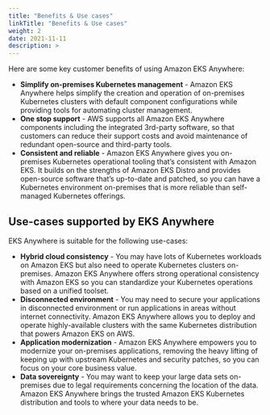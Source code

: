 ```yaml
---
title: "Benefits & Use cases"
linkTitle: "Benefits & Use cases"
weight: 2
date: 2021-11-11
description: >  
---
```


Here are some key customer benefits of using Amazon EKS Anywhere:

* **Simplify on-premises Kubernetes management** - Amazon EKS Anywhere helps simplify the creation and operation of on-premises Kubernetes clusters with default component configurations while providing tools for automating cluster management.
* **One stop support** - AWS supports all Amazon EKS Anywhere components including the integrated 3rd-party software, so that customers can reduce their support costs and avoid maintenance of redundant open-source and third-party tools.
* **Consistent and reliable** - Amazon EKS Anywhere gives you on-premises Kubernetes operational tooling that’s consistent with Amazon EKS. It builds on the strengths of Amazon EKS Distro and provides open-source software that’s up-to-date and patched, so you can have a Kubernetes environment on-premises that is more reliable than self-managed Kubernetes offerings.

## Use-cases supported by EKS Anywhere
EKS Anywhere is suitable for the following use-cases:

* **Hybrid cloud consistency** - You may have lots of Kubernetes workloads on Amazon EKS but also need to operate Kubernetes clusters on-premises. Amazon EKS Anywhere offers strong operational consistency with Amazon EKS so you can standardize your Kubernetes operations based on a unified toolset.
* **Disconnected environment** - You may need to secure your applications in disconnected environment or run applications in areas without internet connectivity. Amazon EKS Anywhere allows you to deploy and operate highly-available clusters with the same Kubernetes distribution that powers Amazon EKS on AWS.
* **Application modernization** - Amazon EKS Anywhere empowers you to modernize your on-premises applications, removing the heavy lifting of keeping up with upstream Kubernetes and security patches, so you can focus on your core business value.
* **Data sovereignty** - You may want to keep your large data sets on-premises due to legal requirements concerning the location of the data. Amazon EKS Anywhere brings the trusted Amazon EKS Kubernetes distribution and tools to where your data needs to be.